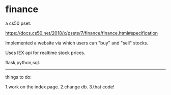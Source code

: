 # finance

a cs50 pset.

https://docs.cs50.net/2018/x/psets/7/finance/finance.html#specification

Implemented a website via which users can "buy" and "sell" stocks.

Uses IEX api for realtime stock prices.

flask,python,sql.

-------------------------------------------------------------------------------------------------------
things to do:

1.work on the index page.
2.change db.
3.that code!
